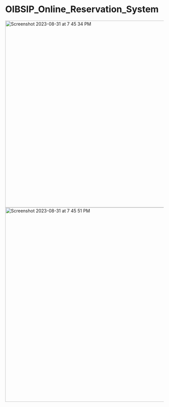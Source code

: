 # OIBSIP_Online_Reservation_System
<img width="592" alt="Screenshot 2023-08-31 at 7 45 34 PM" src="https://github.com/HarshAgarwal1102/OIBSIP_Online_Reservation_System/assets/117922914/0dc52bb8-2454-4d54-a7a9-c6cdfdb5a661">
<img width="616" alt="Screenshot 2023-08-31 at 7 45 51 PM" src="https://github.com/HarshAgarwal1102/OIBSIP_Online_Reservation_System/assets/117922914/74919b42-bd4d-4feb-abdc-bab57cc04d66">
